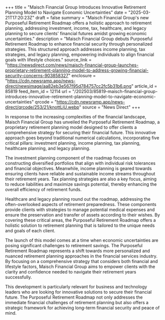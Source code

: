 +++
title = "Maisch Financial Group Introduces Innovative Retirement Planning Model to Navigate Economic Uncertainties"
date = "2025-03-21T17:20:23Z"
draft = false
summary = "Maisch Financial Group's new Purposeful Retirement Roadmap offers a holistic approach to retirement planning, addressing investment, income, tax, healthcare, and legacy planning to secure clients' financial futures amidst growing economic uncertainties."
description = "Maisch Financial Group debuts Purposeful Retirement Roadmap to enhance financial security through personalized strategies. This structured approach addresses income planning, tax strategies, and legacy planning, empowering individuals to align financial goals with lifestyle choices."
source_link = "https://newsdirect.com/news/maisch-financial-group-launches-proprietary-retirement-planning-model-to-address-growing-financial-security-concerns-903858327"
enclosure = "https://cdn.newsramp.app/news-direct/newsimage/aa82eb3e567f95d784757cc2fc5b31b6.png"
article_id = 85819
feed_item_id = 12114
url = "/202503/85819-maisch-financial-group-introduces-innovative-retirement-planning-model-to-navigate-economic-uncertainties"
qrcode = "https://cdn.newsramp.app/news-direct/qrcode/253/21/knottLiU.webp"
source = "News Direct"
+++

<p>In response to the increasing complexities of the financial landscape, Maisch Financial Group has unveiled the Purposeful Retirement Roadmap, a proprietary retirement planning model designed to offer clients a comprehensive strategy for securing their financial future. This innovative approach goes beyond traditional numerical calculations, incorporating five critical pillars: investment planning, income planning, tax planning, healthcare planning, and legacy planning.</p><p>The investment planning component of the roadmap focuses on constructing diversified portfolios that align with individual risk tolerances and financial objectives. Meanwhile, income planning is geared towards ensuring clients have reliable and sustainable income streams throughout their retirement years. Tax planning strategies are also a key focus, aiming to reduce liabilities and maximize savings potential, thereby enhancing the overall efficiency of retirement funds.</p><p>Healthcare and legacy planning round out the roadmap, addressing the often-overlooked aspects of retirement preparedness. These components provide clients with strategies to manage potential medical expenses and ensure the preservation and transfer of assets according to their wishes. By covering these critical areas, the Purposeful Retirement Roadmap offers a holistic solution to retirement planning that is tailored to the unique needs and goals of each client.</p><p>The launch of this model comes at a time when economic uncertainties are posing significant challenges to retirement savings. The Purposeful Retirement Roadmap represents a shift towards more personalized and nuanced retirement planning approaches in the financial services industry. By focusing on a comprehensive strategy that considers both financial and lifestyle factors, Maisch Financial Group aims to empower clients with the clarity and confidence needed to navigate their retirement years successfully.</p><p>This development is particularly relevant for business and technology leaders who are looking for innovative solutions to secure their financial future. The Purposeful Retirement Roadmap not only addresses the immediate financial challenges of retirement planning but also offers a strategic framework for achieving long-term financial security and peace of mind.</p>